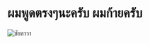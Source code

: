 # ผมพูดตรงๆนะครับ ผมก้ายครับ

![ชัยลาวา](https://scontent.fbkk22-3.fna.fbcdn.net/v/t39.30808-6/251827850_135935028788302_4976699728095755769_n.jpg?_nc_cat=111&ccb=1-7&_nc_sid=dd5e9f&_nc_eui2=AeGW6R3IAnIPCUI9xcgGbUfAeWedNRWvL6h5Z501Fa8vqJCsoC4iiDmVRi8jNAJXPNpW3pOlIY0QT10n6HHG6B5c&_nc_ohc=r3IIjoRsOeIAX_Ikm3-&_nc_ht=scontent.fbkk22-3.fna&oh=00_AfCuT8pb5K7SH7FtQqvMSO8yG2m6h7-GSVSX9I6b_Hff8A&oe=65D387A9)